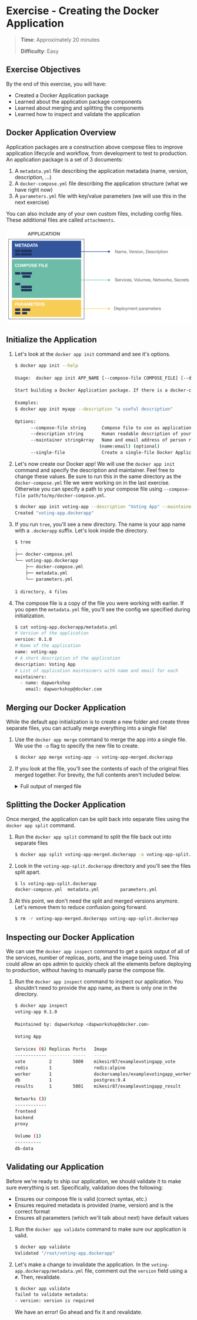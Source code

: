 # Exercise - Creating the Docker Application

> **Time**: Approximately 20 minutes
>
> **Difficulty**: Easy

## Exercise Objectives

By the end of this exercise, you will have:

- Created a Docker Application package
- Learned about the application package components
- Learned about merging and splitting the components
- Learned how to inspect and validate the application



## Docker Application Overview

Application packages are a construction above compose files to improve application lifecycle and workflow, from development to test to production. An application package is a set of 3 documents:

1. A `metadata.yml` file describing the application metadata (name, version, description, ...)
2. A `docker-compose.yml` file describing the application structure (what we have right now)
3. A `parameters.yml` file with key/value parameters (we will use this in the next exercise)

You can also include any of your own custom files, including config files. These additional files are called `attachments`.

![Application](application.png)

## Initialize the Application

1. Let's look at the `docker app init` command and see it's options.

    ```bash
    $ docker app init --help

    Usage:  docker app init APP_NAME [--compose-file COMPOSE_FILE] [--description DESCRIPTION] [--maintainer NAME:EMAIL ...] [OPTIONS]

    Start building a Docker Application package. If there is a docker-compose.yml file in the current directory it will be copied and used.

    Examples:
    $ docker app init myapp --description "a useful description"

    Options:
          --compose-file string      Compose file to use as application base (optional)
          --description string       Human readable description of your application (optional)
          --maintainer stringArray   Name and email address of person responsible for the application
                                    (name:email) (optional)
          --single-file              Create a single-file Docker Application definition
    ```

2. Let's now create our Docker app! We will use the `docker app init` command and specify the description and maintainer. Feel free to change these values. Be sure to run this in the same directory as the `docker-compose.yml` file we were working on in the last exercise. Otherwise you can specify a path to your compose file using `--compose-file path/to/my/docker-compose.yml`.

    ```bash
    $ docker app init voting-app --description "Voting App" --maintainer "dapworkshop:dapworkshop@docker.com"
    Created "voting-app.dockerapp"
    ```

3. If you run `tree`, you'll see a new directory. The name is your app name with a `.dockerapp` suffix. Let's look inside the directory.

    ```bash
    $ tree
    .
    ├── docker-compose.yml
    └── voting-app.dockerapp
        ├── docker-compose.yml
        ├── metadata.yml
        └── parameters.yml

    1 directory, 4 files
    ```

4. The compose file is a copy of the file you were working with earlier. If you open the `metadata.yml` file, you'll see the config we specified during initialization.

    ```bash
    $ cat voting-app.dockerapp/metadata.yml
    # Version of the application
    version: 0.1.0
    # Name of the application
    name: voting-app
    # A short description of the application
    description: Voting App
    # List of application maintainers with name and email for each
    maintainers:
      - name: dapworkshop
        email: dapworkshop@docker.com
    ```



## Merging our Docker Application

While the default app initialization is to create a new folder and create three separate files, you can actually merge everything into a single file!

1. Use the `docker app merge` command to merge the app into a single file. We use the `-o` flag to specify the new file to create.

    ```bash
    $ docker app merge voting-app -o voting-app-merged.dockerapp
    ```

2. If you look at the file, you'll see the contents of each of the original files merged together. For brevity, the full contents aren't included below.

    <details>
      <summary>Full output of merged file</summary>

    ```bash
    $ cat voting-app-merged.dockerapp
    # Version of the application
    version: 0.1.0
    # Name of the application
    name: voting-app
    # A short description of the application
    description:
    # List of application maintainers with name and email for each
    maintainers:
    - name: root
        email:

    ---
    version: "3.7"

    services:
    vote:
        image: mikesir87/examplevotingapp_vote
        networks:
        - frontend
        ports:
        - 5000:80
        depends_on:
        - redis
        deploy:
        replicas: 2
        update_config:
            parallelism: 2
        restart_policy:
            condition: on-failure

    redis:
        image: redis:alpine
        networks:
        - frontend
        deploy:
        replicas: 1
        update_config:
            parallelism: 2
            delay: 10s
        restart_policy:
            condition: on-failure

    worker:
        image: dockersamples/examplevotingapp_worker
        networks:
        - frontend
        - backend
        deploy:
        replicas: 1
        restart_policy:
            condition: on-failure
            delay: 10s
            max_attempts: 3
            window: 120s
        placement:
            constraints: [node.role == manager]

    db:
        image: postgres:9.4
        networks:
        - backend
        volumes:
        - db-data:/var/lib/postgresql/data
        deploy:
        placement:
            constraints: [node.role == manager]

    results:
        image: mikesir87/examplevotingapp_result
        ports:
        - 5001:80
        networks:
        - backend
        depends_on:
        - db
        deploy:
        replicas: 1
        update_config:
            parallelism: 2
            delay: 10s
        restart_policy:
            condition: on-failure

    networks:
    frontend:
        name: front-tier
    backend:
        name: back-tier

    volumes:
    db-data:
    ---
    {}
    ```

## Splitting the Docker Application

Once merged, the application can be split back into separate files using the `docker app split` command.

1. Run the `docker app split` command to split the file back out into separate files

    ```bash
    $ docker app split voting-app-merged.dockerapp -o voting-app-split.dockerapp
    ```

2. Look in the `voting-app-split.dockerapp` directory and you'll see the files split apart.

    ```bash
    $ ls voting-app-split.dockerapp
    docker-compose.yml  metadata.yml        parameters.yml
    ```

3. At this point, we don't need the split and merged versions anymore. Let's remove them to reduce confusion going forward.

    ```bash
    $ rm -r voting-app-merged.dockerapp voting-app-split.dockerapp
    ```


## Inspecting our Docker Application

We can use the `docker app inspect` command to get a quick output of all of the services, number of replicas, ports, and the image being used. This could allow an ops admin to quickly check all the elements before deploying to production, without having to manually parse the compose file.

1. Run the `docker app inspect` command to inspect our application. You shouldn't need to provide the app name, as there is only one in the directory.

    ```bash
    $ docker app inspect
    voting-app 0.1.0

    Maintained by: dapworkshop <dapworkshop@docker.com>

    Voting App

    Services (6) Replicas Ports   Image
    ------------ -------- -----   -----
    vote         2        5000    mikesir87/examplevotingapp_vote
    redis        1                redis:alpine
    worker       1                dockersamples/examplevotingapp_worker
    db           1                postgres:9.4
    results      1        5001    mikesir87/examplevotingapp_result

    Networks (3)
    ------------
    frontend
    backend
    proxy

    Volume (1)
    ----------
    db-data
    ```



## Validating our Application

Before we're ready to ship our application, we should validate it to make sure everything is set. Specifically, validation does the following:

- Ensures our compose file is valid (correct syntax, etc.)
- Ensures required metadata is provided (name, version) and is the correct format
- Ensures all parameters (which we'll talk about next) have default values

1. Run the `docker app validate` command to make sure our application is valid.

    ```bash
    $ docker app validate
    Validated "/root/voting-app.dockerapp"
    ```

2. Let's make a change to invalidate the application. In the `voting-app.dockerapp/metadata.yml` file, comment out the `version` field using a `#`. Then, revalidate.

    ```bash
    $ docker app validate
    failed to validate metadata:
    - version: version is required
    ```

    We have an error! Go ahead and fix it and revalidate.
